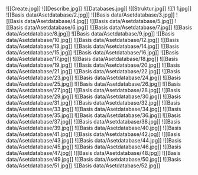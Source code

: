 ![[Create.jpg]]
![[Describe.jpg]]
![[Databases.jpg]]
![[Struktur.jpg]]
![[1 1.jpg]]
![[Basis data/Asetdatabase/2.jpg]]
![[Basis data/Asetdatabase/3.jpg]]
![[Basis data/Asetdatabase/4.jpg]]
![[Basis data/Asetdatabase/5.jpg]]
![[Basis data/Asetdatabase/6.jpg]]
![[Basis data/Asetdatabase/7.jpg]]
![[Basis data/Asetdatabase/8.jpg]]
![[Basis data/Asetdatabase/9.jpg]]
![[Basis data/Asetdatabase/10.jpg]]
![[Basis data/Asetdatabase/12.jpg]]
![[Basis data/Asetdatabase/13.jpg]]
![[Basis data/Asetdatabase/14.jpg]]
![[Basis data/Asetdatabase/15.jpg]]
![[Basis data/Asetdatabase/16.jpg]]
![[Basis data/Asetdatabase/17.jpg]]
![[Basis data/Asetdatabase/18.jpg]]
![[Basis data/Asetdatabase/19.jpg]]
![[Basis data/Asetdatabase/20.jpg]]
![[Basis data/Asetdatabase/21.jpg]]
![[Basis data/Asetdatabase/22.jpg]]
![[Basis data/Asetdatabase/23.jpg]]
![[Basis data/Asetdatabase/24.jpg]]
![[Basis data/Asetdatabase/25.jpg]]
![[Basis data/Asetdatabase/26.jpg]]
![[Basis data/Asetdatabase/27.jpg]]
![[Basis data/Asetdatabase/28.jpg]]
![[Basis data/Asetdatabase/29.jpg]]
![[Basis data/Asetdatabase/30.jpg]]
![[Basis data/Asetdatabase/31.jpg]]
![[Basis data/Asetdatabase/32.jpg]]
![[Basis data/Asetdatabase/33.jpg]]
![[Basis data/Asetdatabase/34.jpg]]
![[Basis data/Asetdatabase/35.jpg]]
![[Basis data/Asetdatabase/36.jpg]]
![[Basis data/Asetdatabase/37.jpg]]
![[Basis data/Asetdatabase/38.jpg]]
![[Basis data/Asetdatabase/39.jpg]]
![[Basis data/Asetdatabase/40.jpg]]
![[Basis data/Asetdatabase/41.jpg]]
![[Basis data/Asetdatabase/42.jpg]]
![[Basis data/Asetdatabase/43.jpg]]
![[Basis data/Asetdatabase/44.jpg]]
![[Basis data/Asetdatabase/45.jpg]]
![[Basis data/Asetdatabase/46.jpg]]
![[Basis data/Asetdatabase/47.jpg]]
![[Basis data/Asetdatabase/48.jpg]]
![[Basis data/Asetdatabase/49.jpg]]
![[Basis data/Asetdatabase/50.jpg]]
![[Basis data/Asetdatabase/51.jpg]]
![[Basis data/Asetdatabase/52.jpg]]
